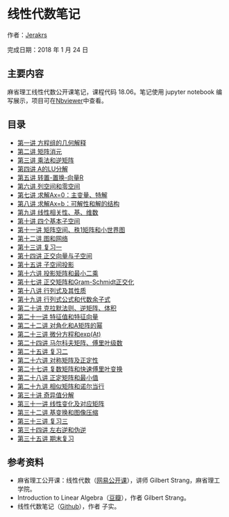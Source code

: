 # 线性代数笔记

作者：[Jerakrs](http://jerakrs.com/)

完成日期：2018 年 1 月 24 日


## 主要内容

麻省理工线性代数公开课笔记，课程代码 18.06。笔记使用 jupyter notebook 编写展示，项目可在[Nbviewer](http://nbviewer.jupyter.org/github/JeraKrs/Notes/blob/master/Linear-algebra/README.ipynb)中查看。


## 目录

* [第一讲 方程组的几何解释](http://nbviewer.jupyter.org/github/JeraKrs/Notes/blob/master/Linear-algebra/Lecture01.ipynb)
* [第二讲 矩阵消元](http://nbviewer.jupyter.org/github/JeraKrs/Notes/blob/master/Linear-algebra/Lecture02.ipynb)
* [第三讲 乘法和逆矩阵](http://nbviewer.jupyter.org/github/JeraKrs/Notes/blob/master/Linear-algebra/Lecture03.ipynb)
* [第四讲 A的LU分解](http://nbviewer.jupyter.org/github/JeraKrs/Notes/blob/master/Linear-algebra/Lecture04.ipynb)
* [第五讲 转置-置换-向量R](http://nbviewer.jupyter.org/github/JeraKrs/Notes/blob/master/Linear-algebra/Lecture05.ipynb)
* [第六讲 列空间和零空间](http://nbviewer.jupyter.org/github/JeraKrs/Notes/blob/master/Linear-algebra/Lecture06.ipynb)
* [第七讲 求解Ax=0：主变量、特解](http://nbviewer.jupyter.org/github/JeraKrs/Notes/blob/master/Linear-algebra/Lecture07.ipynb)
* [第八讲 求解Ax=b：可解性和解的结构](http://nbviewer.jupyter.org/github/JeraKrs/Notes/blob/master/Linear-algebra/Lecture08.ipynb)
* [第九讲 线性相关性、基、维数](http://nbviewer.jupyter.org/github/JeraKrs/Notes/blob/master/Linear-algebra/Lecture09.ipynb)
* [第十讲 四个基本子空间](http://nbviewer.jupyter.org/github/JeraKrs/Notes/blob/master/Linear-algebra/Lecture10.ipynb)
* [第十一讲 矩阵空间、秩1矩阵和小世界图](http://nbviewer.jupyter.org/github/JeraKrs/Notes/blob/master/Linear-algebra/Lecture11.ipynb)
* [第十二讲 图和网络](http://nbviewer.jupyter.org/github/JeraKrs/Notes/blob/master/Linear-algebra/Lecture12.ipynb)
* [第十三讲 复习一](http://nbviewer.jupyter.org/github/JeraKrs/Notes/blob/master/Linear-algebra/Lecture13.ipynb)
* [第十四讲 正交向量与子空间](http://nbviewer.jupyter.org/github/JeraKrs/Notes/blob/master/Linear-algebra/Lecture14.ipynb)
* [第十五讲 子空间投影](http://nbviewer.jupyter.org/github/JeraKrs/Notes/blob/master/Linear-algebra/Lecture15.ipynb)
* [第十六讲 投影矩阵和最小二乘](http://nbviewer.jupyter.org/github/JeraKrs/Notes/blob/master/Linear-algebra/Lecture16.ipynb)
* [第十七讲 正交矩阵和Gram-Schmidt正交化](http://nbviewer.jupyter.org/github/JeraKrs/Notes/blob/master/Linear-algebra/Lecture17.ipynb)
* [第十八讲 行列式及其性质](http://nbviewer.jupyter.org/github/JeraKrs/Notes/blob/master/Linear-algebra/Lecture18.ipynb)
* [第十九讲 行列式公式和代数余子式](http://nbviewer.jupyter.org/github/JeraKrs/Notes/blob/master/Linear-algebra/Lecture19.ipynb)
* [第二十讲 克拉默法则、逆矩阵、体积](http://nbviewer.jupyter.org/github/JeraKrs/Notes/blob/master/Linear-algebra/Lecture20.ipynb)
* [第二十一讲 特征值和特征向量](http://nbviewer.jupyter.org/github/JeraKrs/Notes/blob/master/Linear-algebra/Lecture21.ipynb)
* [第二十二讲 对角化和A矩阵的幂](http://nbviewer.jupyter.org/github/JeraKrs/Notes/blob/master/Linear-algebra/Lecture22.ipynb)
* [第二十三讲 微分方程和exp(At)](http://nbviewer.jupyter.org/github/JeraKrs/Notes/blob/master/Linear-algebra/Lecture23.ipynb)
* [第二十四讲 马尔科夫矩阵、傅里叶级数](http://nbviewer.jupyter.org/github/JeraKrs/Notes/blob/master/Linear-algebra/Lecture24.ipynb)
* [第二十五讲 复习二](http://nbviewer.jupyter.org/github/JeraKrs/Notes/blob/master/Linear-algebra/Lecture25.ipynb)
* [第二十六讲 对称矩阵及正定性](http://nbviewer.jupyter.org/github/JeraKrs/Notes/blob/master/Linear-algebra/Lecture26.ipynb)
* [第二十七讲 复数矩阵和快速傅里叶变换](http://nbviewer.jupyter.org/github/JeraKrs/Notes/blob/master/Linear-algebra/Lecture27.ipynb)
* [第二十八讲 正定矩阵和最小值](http://nbviewer.jupyter.org/github/JeraKrs/Notes/blob/master/Linear-algebra/Lecture28.ipynb)
* [第二十九讲 相似矩阵和诺尔当行](http://nbviewer.jupyter.org/github/JeraKrs/Notes/blob/master/Linear-algebra/Lecture29.ipynb)
* [第三十讲 奇异值分解](http://nbviewer.jupyter.org/github/JeraKrs/Notes/blob/master/Linear-algebra/Lecture30.ipynb)
* [第三十一讲 线性变化及对应矩阵](http://nbviewer.jupyter.org/github/JeraKrs/Notes/blob/master/Linear-algebra/Lecture31.ipynb)
* [第三十二讲 基变换和图像压缩](http://nbviewer.jupyter.org/github/JeraKrs/Notes/blob/master/Linear-algebra/Lecture32.ipynb)
* [第三十三讲 复习三](http://nbviewer.jupyter.org/github/JeraKrs/Notes/blob/master/Linear-algebra/Lecture33.ipynb)
* [第三十四讲 左右逆和伪逆](http://nbviewer.jupyter.org/github/JeraKrs/Notes/blob/master/Linear-algebra/Lecture34.ipynb)
* [第三十五讲 期末复习](http://nbviewer.jupyter.org/github/JeraKrs/Notes/blob/master/Linear-algebra/Lecture35.ipynb)


## 参考资料

* 麻省理工公开课：线性代数（[网易公开课](http://open.163.com/special/opencourse/daishu.html)），讲师 Gilbert Strang，麻省理工学院。
* Introduction to Linear Algebra（[豆瓣](https://book.douban.com/subject/3582335/)），作者 Gilbert Strang。
* 线性代数笔记（[Github](https://github.com/zlotus/notes-linear-algebra/blob/master/ReadMe.md)），作者 子实。
